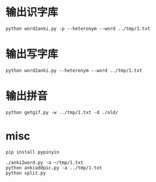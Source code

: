 # 输出识字库
```
python word2anki.py -p --heteronym --word ../tmp/1.txt
```
# 输出写字库
```
python word2anki.py --heteronym --word ../tmp/1.txt
```
# 输出拼音
```
python getgif.py -w ../tmp/1.txt -d ./old/
```
# misc
```
pip install pypinyin
```
```
./anki2word.py -a ~/tmp/1.txt
python ankiaddpic.py -a ../tmp/1.txt
python split.py
```
